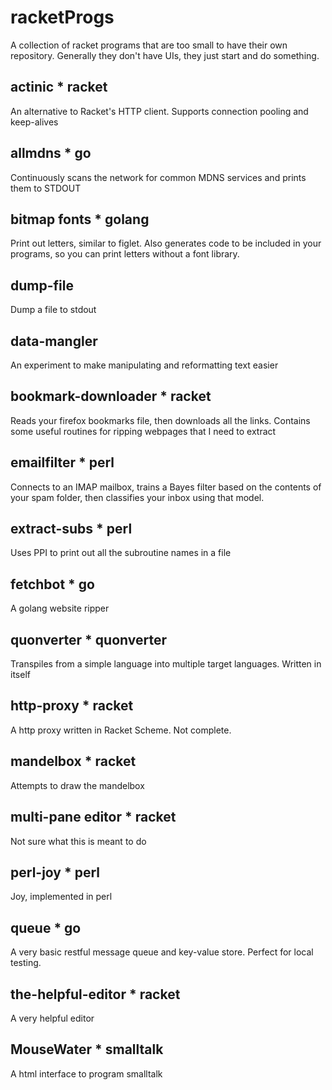 # racketProgs
A collection of racket programs that are too small to have their own repository.  Generally they don't have UIs, they just start and do something.

## actinic * racket

An alternative to Racket's HTTP client.  Supports connection pooling and keep-alives

## allmdns * go

Continuously scans the network for common MDNS services and prints them to STDOUT

## bitmap fonts * golang

Print out letters, similar to figlet.  Also generates code to be included in your programs, so you can print letters without a font library.

## dump-file

Dump a file to stdout

## data-mangler

An experiment to make manipulating and reformatting text easier

## bookmark-downloader * racket

Reads your firefox bookmarks file, then downloads all the links.  Contains some useful routines for ripping webpages that I need to extract

## emailfilter * perl

Connects to an IMAP mailbox, trains a Bayes filter based on the contents of your spam folder, then classifies your inbox using that model.

## extract-subs * perl

Uses PPI to print out all the subroutine names in a file

## fetchbot * go

A golang website ripper

## quonverter * quonverter

Transpiles from a simple language into multiple target languages.  Written in itself

## http-proxy * racket

A http proxy written in Racket Scheme.  Not complete.

## mandelbox * racket

Attempts to draw the mandelbox

## multi-pane editor * racket

Not sure what this is meant to do

## perl-joy * perl

Joy, implemented in perl

## queue * go

A very basic restful message queue and key-value store.  Perfect for local testing.

## the-helpful-editor * racket

A very helpful editor

## MouseWater * smalltalk

A html interface to program smalltalk


